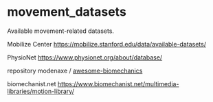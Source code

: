 # movement_datasets
Available movement-related datasets.

Mobilize Center 
https://mobilize.stanford.edu/data/available-datasets/

PhysioNet
https://www.physionet.org/about/database/

repository
modenaxe / [awesome-biomechanics](https://github.com/doscsy12/awesome-biomechanics)

biomechanist.net
https://www.biomechanist.net/multimedia-libraries/motion-library/
